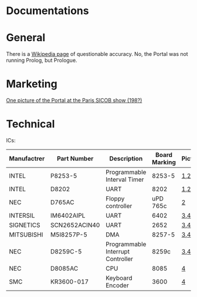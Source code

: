 Documentations
==============

# General

There is a [Wikipedia page](https://en.wikipedia.org/wiki/Portal_(computer)) of questionable accuracy. No, the Portal was not running Prolog, but Prologue.

# Marketing

[One picture of the Portal at the Paris SICOB show (198?)](portal_au_sicob.pdf)

# Technical

ICs:

Manufactrer | Part Number | Description | Board Marking | Pictures | Documentation
----------- | ----------- | ----------- | ------------- | -------- | -------------
INTEL | P8253-5 | Programmable Interval Timer | 8253-5 | [1](../images/motherboard_1.jpg),[2](../images/motherboard_2.jpg)
INTEL | D8202 | UART | 8202 | [1](../images/motherboard_1.jpg),[2](../images/motherboard_2.jpg)
NEC | D765AC | Floppy controller | uPD 765c | [2](../images/motherboard_2.jpg)
INTERSIL | IM6402AIPL | UART | 6402 | [3](../images/motherboard_3.jpg),[4](../images/motherboard_4.jpg)
SIGNETICS | SCN2652ACIN40 | UART | 2652 | [3](../images/motherboard_3.jpg),[4](../images/motherboard_4.jpg)
MITSUBISHI | M5l8257P-5 | DMA | 8257-5 | [3](../images/motherboard_3.jpg),[4](../images/motherboard_4.jpg)
NEC | D8259C-5 | Programmable Interrupt Controller | 8259c | [3](../images/motherboard_3.jpg),[4](../images/motherboard_4.jpg)
NEC | D8085AC | CPU | 8085 | [4](../images/motherboard_4.jpg)
SMC | KR3600-017 | Keyboard Encoder | 3600 | [4](../images/motherboard_4.jpg) | [Datasheet](SMC%20KR3600-XX,ST,STD,PRO%20specifications.pdf)
